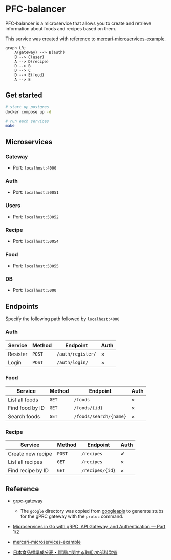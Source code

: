 # PFC-balancer
PFC-balancer is a microservice that allows you to create and retrieve information about foods and recipes based on them.

This service was created with reference to [mercari-microservices-example](https://github.com/mercari/mercari-microservices-example).

```mermaid
graph LR;
    A(gateway) --> B(auth)
    B --> C(user)
    A --> D(recipe)
    D --> B
    D --> C
    D --> E(food)
    A --> E
```

## Get started
``` bash
# start up postgres
docker compose up -d

# run each services
make
```

## Microservices
### Gateway
- Port: `localhost:4000`
### Auth
- Port: `localhost:50051`
### Users
- Port: `localhost:50052`
### Recipe
- Port: `localhost:50054`
### Food
- Port: `localhost:50055`
### DB
- Port: `localhost:5000`

## Endpoints
Specify the following path followed by `localhost:4000`
### Auth
| Service | Method | Endpoint       | Auth |
|---------|--------|----------------|------|
| Resister  | `POST` | `/auth/register/` | × |
| Login  | `POST` | `/auth/login/` | × |
### Food
| Service | Method | Endpoint       | Auth |
|---------|--------|----------------|------|
| List all foods  | `GET` | `/foods` | × |
| Find food by ID | `GET` | `/foods/{id}` | × |
| Search foods  | `GET` | `/foods/search/{name}` | × |
### Recipe
| Service | Method | Endpoint       | Auth |
|---------|--------|----------------|------|
| Create new recipe  | `POST` | `/recipes` | ✔︎ |
| List all recipes  | `GET` | `/recipes` | × |
| Find recipe by ID  | `GET` | `/recipes/{id}` | × |

## Reference
- [grpc-gateway](https://github.com/grpc-ecosystem/grpc-gateway)
    - The `google` directory was copied from [googleapis](https://github.com/googleapis/googleapis) to generate stubs for the gPRC gateway with the `protoc` command.

- [Microservices in Go with gRPC, API Gateway, and Authentication — Part 1/2](https://levelup.gitconnected.com/microservices-with-go-grpc-api-gateway-and-authentication-part-1-2-393ad9fc9d30)

- [mercari-microservices-example](https://github.com/mercari/mercari-microservices-example)

- [日本食品標準成分表・資源に関する取組:文部科学省](https://www.mext.go.jp/a_menu/syokuhinseibun/)

